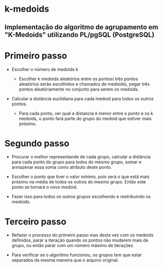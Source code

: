 # k-medoids
Implementação do algoritmo de agrupamento em "K-Medoids" utilizando PL/pgSQL (PostgreSQL)
--

# Primeiro passo 
  
  - Escolher o número de medoids k 

	- Escolher k medoids aleatórios entre os pontos( três pontos aleatórios serão escolhidos e chamados de medoids), pegar três pontos aleatóriamente no conjunto para serem os medoids.

  - Calcular a distância euclidiana para cada medoid para todos os outros pontos.

	- Para cada ponto, ver qual a distancia é menor entre o ponto e os k medoids, o ponto 
fará parte do grupo do medoid que estiver mais próximo.

# Segundo passo

- Procurar o melhor representande de cada grupo, calcular a distância para cada ponto do grupo para todos do mesmo grupo, somar e armazenar essa soma como atributo deste ponto.

- Escolher o ponto que tiver o valor mínimo, pois será o que estã mais próximo na média de todos os outros do mesmo grupo. Então este ponto se tornará o novo medoid.

- Fazer isso para todos os outros grupos escolhendo e reatribuindo os medoids.

# Terceiro passo

- Refazer o processo do primeiro passo mas desta vez com os medoids definidos, parar a iteração quando os pontos não mudarem mais de grupo, ou então parar com um número máximo de iterações.

- Para verificar se o algoritmo funcionou, os grupos tem que estar separados da mesma maneira que o arquivo original.
